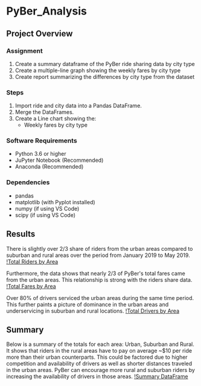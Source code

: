 # PyBer_Analysis

## Project Overview

### Assignment
1. Create a summary dataframe of the PyBer ride sharing data by city type
2. Create a multiple-line graph showing the weekly fares by city type
3. Create report summarizing the differences by city type from the dataset

### Steps

1. Import ride and city data into a Pandas DataFrame.
2. Merge the DataFrames.
3. Create a Line chart showing the:
    - Weekly fares by city type
    
### Software Requirements
- Python 3.6 or higher
- JuPyter Notebook (Recommended)
- Anaconda (Recommended)

### Dependencies
- pandas
- matplotlib (with Pyplot installed)
- numpy (if using VS Code)
- scipy (if using VS Code)

## Results 
There is slightly over 2/3 share of riders from the urban areas compared to suburban and rural areas over the period from January 2019 to May 2019.  
[!Total Riders by Area](https://github.com/srfassihi/PyBer_Analysis/blob/d38391777d4b1003a0bf864a01a6e1404c893045/analysis/Fig6.png)

Furthermore, the data shows that nearly 2/3 of PyBer's total fares came from the urban areas. This relationship is strong with the riders share data.
[!Total Fares by Area](https://github.com/srfassihi/PyBer_Analysis/blob/d38391777d4b1003a0bf864a01a6e1404c893045/analysis/Fig5.png)

Over 80% of drivers serviced the urban areas during the same time period. This further paints a picture of dominance in the urban areas and underservicing in suburban and rural locations.
[!Total Drivers by Area](https://github.com/srfassihi/PyBer_Analysis/blob/d38391777d4b1003a0bf864a01a6e1404c893045/analysis/Fig7.png)

## Summary
Below is a summary of the totals for each area: Urban, Suburban and Rural. It shows that riders in the rural areas have to pay on average ~$10 per ride more than their urban counterparts. This could be factored due to higher competition and availability of drivers as well as shorter distances traveled in the urban areas. PyBer can encourage more rural and suburban riders by increasing the availability of drivers in those areas.
[!Summary DataFrame](https://github.com/srfassihi/PyBer_Analysis/blob/e994fc5b32c6c37cd3e7795f854b919a36e0a73d/analysis/Summary%20df.png)


